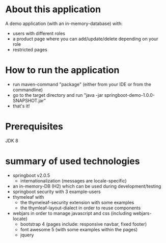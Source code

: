 # About this application
A demo application (with an in-memory-database) with:
- users with different roles
- a product page where you can add/update/delete depending on your role
- restricted pages

# How to run the application
- run maven-command "package" (either from your IDE or from the commandline)
- go to the target directory and run "java -jar springboot-demo-1.0.0-SNAPSHOT.jar"
- that's it!

# Prerequisites
JDK 8

# summary of used technologies

- springboot v2.0.5 
  - internationalization (messages are locale-specific)
- an in-memory-DB (H2) which can be used during development/testing
- springboot security with 3 example-users
- thymeleaf with 
  - the thymeleaf-security extension with some examples
  - the thymleaf-layout-dialect in order to reuse components
- webjars in order to manage javascript and css (including webjars-locate)
  - bootstrap 4 (pages include: responsive navbar, fixed footer)
  - font awesome 5 (with some examples within the pages)
  - jquery
 
